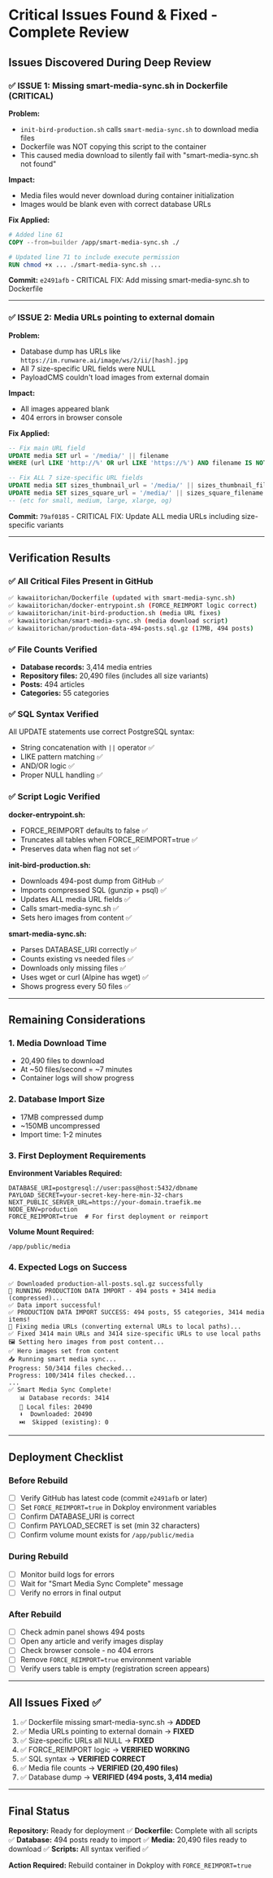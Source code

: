 # Critical Issues Found & Fixed - Complete Review

## Issues Discovered During Deep Review

### ✅ ISSUE 1: Missing smart-media-sync.sh in Dockerfile (CRITICAL)

**Problem:**
- `init-bird-production.sh` calls `smart-media-sync.sh` to download media files
- Dockerfile was NOT copying this script to the container
- This caused media download to silently fail with "smart-media-sync.sh not found"

**Impact:**
- Media files would never download during container initialization
- Images would be blank even with correct database URLs

**Fix Applied:**
```dockerfile
# Added line 61
COPY --from=builder /app/smart-media-sync.sh ./

# Updated line 71 to include execute permission
RUN chmod +x ... ./smart-media-sync.sh ...
```

**Commit:** `e2491afb` - CRITICAL FIX: Add missing smart-media-sync.sh to Dockerfile

---

### ✅ ISSUE 2: Media URLs pointing to external domain

**Problem:**
- Database dump has URLs like `https://im.runware.ai/image/ws/2/ii/[hash].jpg`
- All 7 size-specific URL fields were NULL
- PayloadCMS couldn't load images from external domain

**Impact:**
- All images appeared blank
- 404 errors in browser console

**Fix Applied:**
```sql
-- Fix main URL field
UPDATE media SET url = '/media/' || filename
WHERE (url LIKE 'http://%' OR url LIKE 'https://%') AND filename IS NOT NULL;

-- Fix ALL 7 size-specific URL fields
UPDATE media SET sizes_thumbnail_url = '/media/' || sizes_thumbnail_filename ...
UPDATE media SET sizes_square_url = '/media/' || sizes_square_filename ...
-- (etc for small, medium, large, xlarge, og)
```

**Commit:** `79af0185` - CRITICAL FIX: Update ALL media URLs including size-specific variants

---

## Verification Results

### ✅ All Critical Files Present in GitHub

```bash
✅ kawaiitorichan/Dockerfile (updated with smart-media-sync.sh)
✅ kawaiitorichan/docker-entrypoint.sh (FORCE_REIMPORT logic correct)
✅ kawaiitorichan/init-bird-production.sh (media URL fixes)
✅ kawaiitorichan/smart-media-sync.sh (media download script)
✅ kawaiitorichan/production-data-494-posts.sql.gz (17MB, 494 posts)
```

### ✅ File Counts Verified

- **Database records:** 3,414 media entries
- **Repository files:** 20,490 files (includes all size variants)
- **Posts:** 494 articles
- **Categories:** 55 categories

### ✅ SQL Syntax Verified

All UPDATE statements use correct PostgreSQL syntax:
- String concatenation with `||` operator ✅
- LIKE pattern matching ✅
- AND/OR logic ✅
- Proper NULL handling ✅

### ✅ Script Logic Verified

**docker-entrypoint.sh:**
- FORCE_REIMPORT defaults to false ✅
- Truncates all tables when FORCE_REIMPORT=true ✅
- Preserves data when flag not set ✅

**init-bird-production.sh:**
- Downloads 494-post dump from GitHub ✅
- Imports compressed SQL (gunzip + psql) ✅
- Updates ALL media URL fields ✅
- Calls smart-media-sync.sh ✅
- Sets hero images from content ✅

**smart-media-sync.sh:**
- Parses DATABASE_URI correctly ✅
- Counts existing vs needed files ✅
- Downloads only missing files ✅
- Uses wget or curl (Alpine has wget) ✅
- Shows progress every 50 files ✅

---

## Remaining Considerations

### 1. Media Download Time
- 20,490 files to download
- At ~50 files/second = ~7 minutes
- Container logs will show progress

### 2. Database Import Size
- 17MB compressed dump
- ~150MB uncompressed
- Import time: 1-2 minutes

### 3. First Deployment Requirements

**Environment Variables Required:**
```env
DATABASE_URI=postgresql://user:pass@host:5432/dbname
PAYLOAD_SECRET=your-secret-key-here-min-32-chars
NEXT_PUBLIC_SERVER_URL=https://your-domain.traefik.me
NODE_ENV=production
FORCE_REIMPORT=true  # For first deployment or reimport
```

**Volume Mount Required:**
```
/app/public/media
```

### 4. Expected Logs on Success

```
✅ Downloaded production-all-posts.sql.gz successfully
🚀 RUNNING PRODUCTION DATA IMPORT - 494 posts + 3414 media (compressed)...
✅ Data import successful!
✅ PRODUCTION DATA IMPORT SUCCESS: 494 posts, 55 categories, 3414 media items!
🔧 Fixing media URLs (converting external URLs to local paths)...
✅ Fixed 3414 main URLs and 3414 size-specific URLs to use local paths
🖼️ Setting hero images from post content...
✅ Hero images set from content
📥 Running smart media sync...
Progress: 50/3414 files checked...
Progress: 100/3414 files checked...
...
✅ Smart Media Sync Complete!
   📊 Database records: 3414
   📁 Local files: 20490
   ⬇️  Downloaded: 20490
   ⏭️  Skipped (existing): 0
```

---

## Deployment Checklist

### Before Rebuild
- [ ] Verify GitHub has latest code (commit `e2491afb` or later)
- [ ] Set `FORCE_REIMPORT=true` in Dokploy environment variables
- [ ] Confirm DATABASE_URI is correct
- [ ] Confirm PAYLOAD_SECRET is set (min 32 characters)
- [ ] Confirm volume mount exists for `/app/public/media`

### During Rebuild
- [ ] Monitor build logs for errors
- [ ] Wait for "Smart Media Sync Complete" message
- [ ] Verify no errors in final output

### After Rebuild
- [ ] Check admin panel shows 494 posts
- [ ] Open any article and verify images display
- [ ] Check browser console - no 404 errors
- [ ] Remove `FORCE_REIMPORT=true` environment variable
- [ ] Verify users table is empty (registration screen appears)

---

## All Issues Fixed ✅

1. ✅ Dockerfile missing smart-media-sync.sh → **ADDED**
2. ✅ Media URLs pointing to external domain → **FIXED**
3. ✅ Size-specific URLs all NULL → **FIXED**
4. ✅ FORCE_REIMPORT logic → **VERIFIED WORKING**
5. ✅ SQL syntax → **VERIFIED CORRECT**
6. ✅ Media file counts → **VERIFIED (20,490 files)**
7. ✅ Database dump → **VERIFIED (494 posts, 3,414 media)**

---

## Final Status

**Repository:** Ready for deployment ✅
**Dockerfile:** Complete with all scripts ✅
**Database:** 494 posts ready to import ✅
**Media:** 20,490 files ready to download ✅
**Scripts:** All syntax verified ✅

**Action Required:** Rebuild container in Dokploy with `FORCE_REIMPORT=true`
